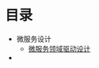 

# 目录

* 微服务设计
  * [微服务领域驱动设计](https://weread.qq.com/web/reader/d9e327a07188b377d9eb7dakc7432af0210c74d97b01b1c)
*  
